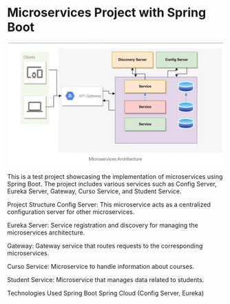 # Microservices Project with Spring Boot

![Microservices](/microservices.png)

This is a test project showcasing the implementation of microservices using Spring Boot. The project includes various services such as Config Server, Eureka Server, Gateway, Curso Service, and Student Service.

Project Structure
Config Server: This microservice acts as a centralized configuration server for other microservices.

Eureka Server: Service registration and discovery for managing the microservices architecture.

Gateway: Gateway service that routes requests to the corresponding microservices.

Curso Service: Microservice to handle information about courses.

Student Service: Microservice that manages data related to students.

Technologies Used
Spring Boot
Spring Cloud (Config Server, Eureka)


